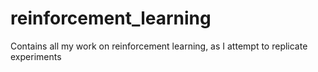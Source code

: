 # reinforcement_learning
Contains all my work on reinforcement learning, as I attempt to replicate experiments
